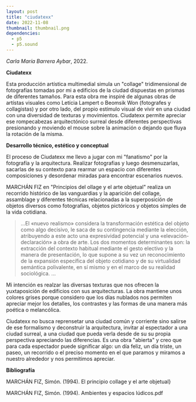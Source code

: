 ```yaml
---
layout: post
title: "ciudatexx"
date: 2022-11-08
thumbnail: thumbnail.png
dependencies:
  - p5
  - p5.sound
---
```


<div id="div-sketch">
  <script type="text/javascript" src="sketch.js"></script>
</div>

_Carla María Barrera Aybar_, 2022.

**Ciudatexx**

Esta producción artística multimedial simula un "collage" tridimensional de fotografías tomadas por mi a edificios de la ciudad dispuestas en prismas de diferentes tamaños. Para esta obra me inspiré de algunas obras de artístas visuales  como Letícia Lampert  o Beomsik Won (fotografes y collagistas) y por otro lado, del propio estímulo visual de vivir en una ciudad con una diversidad de texturas y movimientos. Ciudatexx permite apreciar ese rompecabezas arquitectónico surreal desde diferentes perspectivas presionando y moviendo el mouse sobre la animación o dejando que fluya la rotación de la misma. 

**Desarrollo técnico, estético y conceptual**

El proceso de Ciudatexx me llevo a jugar con mi "fanatismo" por la fotografía y la arquitectura. Realizar fotografias y luego desmenuzarlas,  sacarlas de su contexto para rearmar un espacio con diferentes composiciones y desordenar miradas para encontrar escenarios nuevos.

MARCHÁN FIZ en "Principios del ollage y el arte objetual" realiza un recorrido histórico de las vanguardias y la aparición del collage, assamblage y diferentes técnicas relacionadas a la superposición de objetos diversos como fotografías, objetos pictóricos y objetos simples de la vida cotidiana.

>...El «nuevo realismo» considera la transformación estética del objeto como algo
decisivo, le saca de su contingencia mediante la elección, atribuyendo a este
acto una expresividad potencial y una
«elevación-declaración» a obra de arte.
Los dos momentos determinantes son: la
extracción del contexto habitual mediante el gesto electivo y la manera de presentación, lo que supone a su vez un reconocimiento de la expansión específica
del objeto cotidiano y de su virtualidad
semántica polivalente, en sí mismo y en
el marco de su realidad sociológica. ...

Mi intención es realzar las diversas texturas que nos ofrecen la yuxtaposición de edificios con sus arquitecturas. La obra mantiene unos colores grises porque considero que los días nublados nos permiten apreciar mejor los detalles, los contrastes y las formas de una manera más poética o melancólica.   

Ciudatexx no busca reprensetar una ciudad común y corriente sino salirse de ese formalismo y deconstruir la arquitectura, invitar al espectador a una ciudad surreal, a una ciudad que pueda verla desde de su su propia perspectiva apreciando las diferencias. Es una obra "abierta" y creo que para cada espectador puede significar algo: un día feliz, un día triste, un paseo, un recorrido o el preciso momento en el que paramos y miramos a nuestro alrededor y nos permitimos apreciar.

**Bibliografía**

MARCHÁN FIZ, Simón. (1994). El principio collage y el arte objetual}

MARCHÁN FIZ, Simón. (1994). Ambientes y espacios lúdicos.pdf
